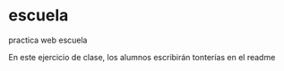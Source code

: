# escuela
practica web escuela

En este ejercicio de clase, los alumnos escribirán tonterías en el readme
